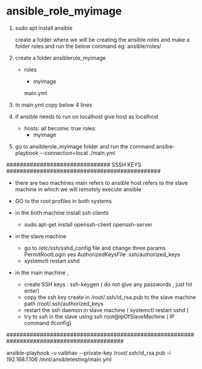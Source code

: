 # ansible_role_myimage


1. sudo apt install ansible
   
   create a folder where we will be creating the ansible roles and make a folder roles and run the below command  eg: ansible/roles/
   
2. create a folder ansiblerole_myimage
   - roles
      -  myimage  
      
  	 main.yml
   
   
3. In main.yml copy below 4 lines
4. if ansible needs to run on localhost give host as localhost

   - hosts: all 
     become: true 
     roles: 
      - myimage


5. go to ansiblerole_myimage folder
   and run the command 
   ansibe-playbook --connection=local ./main.yml
   
   
############################### SSSH KEYS ##############################################   

* there are two machines 
   main refers to ansible 
   host refers to the slave machine in which we will remotely execute ansible 

 * GO to the root profiles in both systems
 * in the both machine install ssh clients
   *  sudo apt-get install openssh-client openssh-server
 * in the slave machine 
   * go to /etc/ssh/sshd_config file and change three params
      PermitRootLogin yes
      AuthorizedKeysFile .ssh/authorized_keys
   * systemctl restart sshd
 * in the main machine , 
   * create SSH keys : ssh-keygen  ( do not give any passwords , just hit enter)
   * copy the ssh key create in /root/.ssh/id_rsa.pub to the slave machine path /root/.ssh/authorized_keys
   * restart the ssh daemon in slave machine ( systemctl restart sshd )
   * try to ssh in the slave using ssh root@IpOfSlaveMachine  ( IP command ifconfig)

###########################################################################################

ansible-playbook -u vaibhav --private-key /root/.ssh/id_rsa.pub -i 192.168.1.106 /mnt/ansibletesting/main.yml

